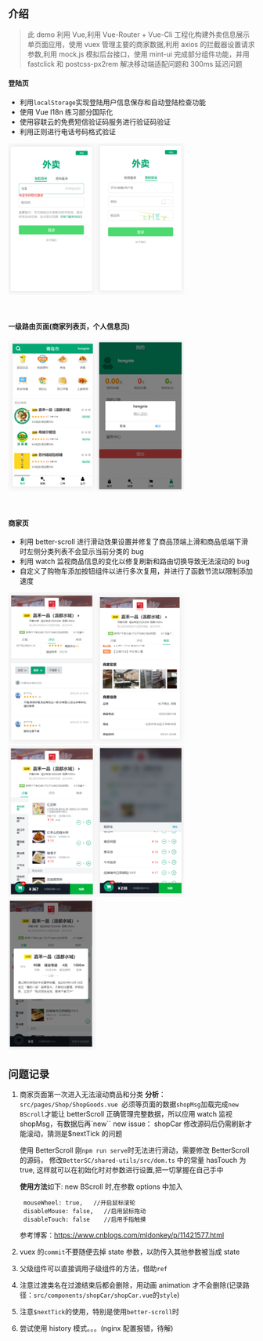 ## 介绍

> 此 demo 利用 Vue,利用 Vue-Router + Vue-Cli 工程化构建外卖信息展示单页面应用，使用 vuex 管理主要的商家数据,利用 axios 的拦截器设置请求参数,利用 mock.js 模拟后台接口，使用 mint-ui 完成部分组件功能，并用 fastclick 和 postcss-px2rem 解决移动端适配问题和 300ms 延迟问题

#### 登陆页

-   利用`localStorage`实现登陆用户信息保存和自动登陆检查功能
-   使用 Vue I18n 练习部分国际化
-   使用容联云的免费短信验证码服务进行验证码验证
-   利用正则进行电话号码格式验证

<img alt="手机登陆" width="180px" src="./otherPic/手机登陆.png" style="display: inline-block; width: 180px;"><img width="180px" alt="密码登陆" src="./otherPic/密码登陆.png" style="display: inline-block; width: 180px;">

<br>

#### 一级路由页面(商家列表页，个人信息页)

<img width="180px" alt="商家展示" src="./otherPic/商家展示.png" style="display: inline-block; width: 180px;"><img width="180px" alt="登陆退出" src="./otherPic/登陆退出.png" style="display: inline-block; width: 180px;">

<br>

#### 商家页

-   利用 better-scroll 进行滑动效果设置并修复了商品顶端上滑和商品低端下滑时左侧分类列表不会显示当前分类的 bug
-   利用 watch 监视商品信息的变化以修复刷新和路由切换导致无法滚动的 bug
-   自定义了购物车添加按钮组件以进行多次复用，并进行了函数节流以限制添加速度

<img width="180px" alt="商家评价" src="./otherPic/商家评价.png" style="display: inline-block; width: 180px;"><img width="180px" alt="商家信息" src="./otherPic/商家信息.png" style="display: inline-block; width: 180px;"><img width="180px" alt="商品列表" src="./otherPic/商品列表.png" style="display: inline-block; width: 180px;"><img width="180px" alt="购物车" src="./otherPic/购物车.png" style="display: inline-block; width: 180px;"><img width="180px" alt="商家信息卡片" src="./otherPic/商家信息卡片.png" style="display: inline-block; width: 180px;">

## 问题记录

1.  商家页面第一次进入无法滚动商品和分类
    **分析**：`src/pages/Shop/ShopGoods.vue `必须等页面的数据`shopMsg`加载完成`new BScroll`才能让 betterScroll 正确管理完整数据，所以应用 watch 监视 shopMsg，有数据后再`new``
    new issue： shopCar 修改源码后仍需刷新才能滚动，猜测是\$nextTick 的问题
    <br>

    使用 BetterScroll 刚`npm run serve`时无法进行滑动，需要修改 BetterScroll 的源码，
    修改`BetterSC/shared-utils/src/dom.ts` 中的常量 hasTouch 为 true,
    这样就可以在初始化时对参数进行设置,把一切掌握在自己手中

    **使用方法**如下:
    new BScroll 时,在参数 options 中加入

         mouseWheel: true,   //开启鼠标滚轮
         disableMouse: false,   //启用鼠标拖动
         disableTouch: false    //启用手指触摸

    参考博客：https://www.cnblogs.com/mldonkey/p/11421577.html
    <br>

2.  vuex 的`commit`不要随便去掉 state 参数，以防传入其他参数被当成 state
    <br>

3.  父级组件可以直接调用子级组件的方法，借助`ref`
    <br>

4.  注意过渡类名在过渡结束后都会删除，用动画 animation 才不会删除(记录路径：`src/components/shopCar/shopCar.vue`的`style`)
    <br>

5.  注意`$nextTick`的使用，特别是使用`better-scroll`时
    <br>

6.  尝试使用 history 模式。。。(nginx 配置报错，待解)
